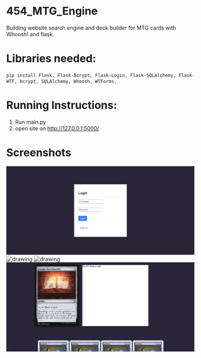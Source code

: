 # 454_MTG_Engine

Building website search engine and deck builder for MTG cards with Whoosh! and flask.

# Libraries needed:

```
pip install Flask, Flask-Bcrypt, Flask-Login, Flask-SQLAlchemy, Flask-WTF, bcrypt, SQLAlchemy, Whoosh, WTForms,
```

# Running Instructions:

1. Run main.py
2. open site on http://127.0.0.1:5000/

# Screenshots

<p float="left">
  <img src="/Screenshots/Login_concept.png" alt="drawing" width="500"/>
  <img src="/Screenshots/HomePage_concept.png" alt="drawing" width="500"/>
  <img src="/Screenshots/Search_Concept.png" alt="drawing" width="500"/>
  <img src="/Screenshots/CardPage_concept.png" alt="drawing" width="500"/>
</p>
